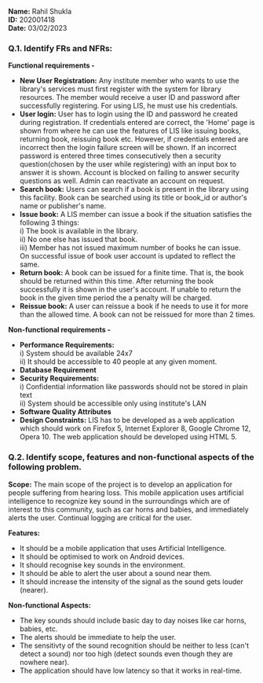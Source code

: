 **Name:** Rahil Shukla  
**ID:** 202001418  
**Date:** 03/02/2023  
### Q.1. Identify FRs and NFRs:  

**Functional requirements -**  
* **New User Registration:** Any institute member who wants to use the library's services must first register with the system for library resources. The member would receive a user ID and password after successfully registering. For using LIS, he must use his credentials.
* **User login:** User has to login using the ID and password he created during registration. If credentials entered are correct, the 'Home' page is shown from where he can use the features of LIS like issuing books, returning book, reissuing book etc. However, if credentials entered are incorrect then the login failure screen will be shown. If an incorrect password is entered three times consecutively then a security question(chosen by the user while registering) with an input box to answer it is shown. Account is blocked on failing to answer security questions as well. Admin can reactivate an account on request.
* **Search book:** Users can search if a book is present in the library using this facility. Book can be searched using its title or book_id or author's name or publisher's name.
* **Issue book:** A LIS member can issue a book if the situation satisfies the following 3 things:  
i) The book is available in the library.  
ii) No one else has issued that book.  
iii) Member has not issued maximum number of books he can issue.  
On successful issue of book user account is updated to reflect the same.
* **Return book:** A book can be issued for a finite time. That is, the book should be returned within this time. After returning the book successfully it is shown in the user's account. If unable to return the book in the given time period the a penalty will be charged.
* **Reissue book:** A user can reissue a book if he needs to use it for more than the allowed time. A book can not be reissued for more than 2 times.

**Non-functional requirements -** 
* **Performance Requirements:**  
i) System should be available 24x7  
ii) It should be accessible to 40 people at any given moment.
* **Database Requirement**  
* **Security Requirements:**   
i) Confidential information like passwords should not be stored in plain text  
ii) System should be accessible only using institute's LAN  
* **Software Quality Attributes**
* **Design Constraints:** LIS has to be developed as a web application which should work on Firefox 5, Internet Explorer 8, Google Chrome 12, Opera 10. The web application should be developed using HTML 5.

### Q.2. Identify scope, features and non-functional aspects of the following problem.

**Scope:** The main scope of the project is to develop an application for people suffering from hearing loss. This mobile application uses artificial intelligence to recognize key sound in the surroundings which are of interest to this community, such as car horns and babies, and immediately alerts the user. Continual logging are critical for the user.

**Features:**
* It should be a mobile application that uses Artificial Intelligence.
* It should be optimised to work on Android devices.
* It should recognise key sounds in the environment.
* It should be able to alert the user about a sound near them.
* It should increase the intensity of the signal as the sound gets louder (nearer).

**Non-functional Aspects:**
* The key sounds should include basic day to day noises like car horns, babies, etc.
* The alerts should be immediate to help the user.
* The sensitivty of the sound recognition should be neither to less (can't detect a sound) nor too high (detect sounds even though they are nowhere near).
* The application should have low latency so that it works in real-time.
